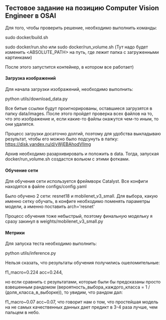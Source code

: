 ## Тестовое задание на позицию Computer Vision Engineer в OSAI

Для того, чтобы проверить решение, необходимо выполнить команды:

sudo docker/build.sh

sudo docker/run.sho
или
sudo docker/run_volume.sh (Тут надо будет изменить <ABSOLUTE_PATH> на путь, где лежит папка с загруженными картинками)

После этого запустится контейнер, в котором все работает)

#### Загрузка изображений

Для начала загрузки изображений, необходимо выполнить:

python utils/download_data.py

Все битые ссылки будут проигнорированы, оставшиеся загрузятся в папку data/images. После этого пройдет проверка всех файлов на то, что это изображение и, если какие-то файлы окажутся чем-то иным, то они удалятся. 

Процесс загрузки досаточно долгий, поэтому для удобства выкладываю результат, чтобы его можно было подсунуть в папку: https://disk.yandex.ru/d/yWjEBAhodVlImg

Архив необходимо разархивировать и положить в data.
Тогда, запуская docker/run_volume.sh создастся вольюм с этими фотками.

#### Обучение сети

Для обучения сети используется фреймворк Catalyst. 
Все конфиги находятся в файле configs/config.yaml

Было обучено 2 сети: resnet18 и mobilenet_v3_small. Для выбора, какую именно сетку обучать, в конфиге необходимо поменять параметры модели, а именно поставить arch='resnet'

Процесс обучения тоже небыстрый, поэтому финальную модельку я сразу закинул в weights/mobilenet_v3_small.py


#### Метрики

Для запуска теста необходимо выполнить: 

python utils/inference.py

Нельзя сказать, что результаты обучения получились ошеломительные:

f1_macro=0.224
acc=0.244,

но если сравнить с результатами, которые были бы предсказаны просто взвешенным рандомом (вероятность_выбора_каждого_класса = 1 / (доля_класса_в_выборке)), то увидим, что рандом дал:

f1_macro~0.07
acc~0.07,
что говорит нам о том, что простейшая модель на не самых качественных данных дает предикт в 3-4 раза лучше, чем пальцем в небо. 



